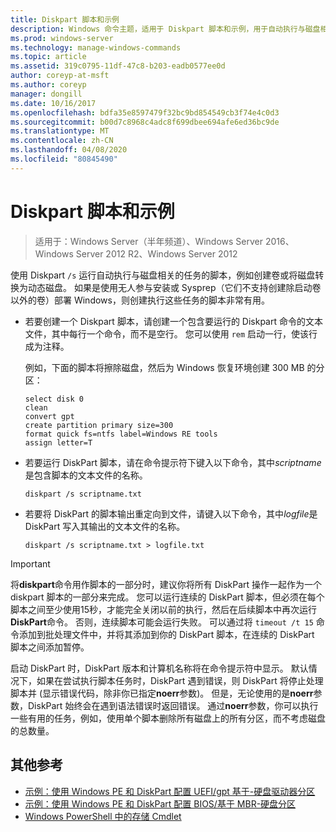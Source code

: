 ```yaml
---
title: Diskpart 脚本和示例
description: Windows 命令主题，适用于 Diskpart 脚本和示例，用于自动执行与磁盘相关的任务，例如创建卷或将磁盘转换为动态磁盘。
ms.prod: windows-server
ms.technology: manage-windows-commands
ms.topic: article
ms.assetid: 319c0795-11df-47c8-b203-eadb0577ee0d
author: coreyp-at-msft
ms.author: coreyp
manager: dongill
ms.date: 10/16/2017
ms.openlocfilehash: bdfa35e8597479f32bc9bd854549cb3f74e4c0d3
ms.sourcegitcommit: b00d7c8968c4adc8f699dbee694afe6ed36bc9de
ms.translationtype: MT
ms.contentlocale: zh-CN
ms.lasthandoff: 04/08/2020
ms.locfileid: "80845490"
---
```

# <a name="diskpart-scripts-and-examples"></a>Diskpart 脚本和示例

>适用于：Windows Server（半年频道）、Windows Server 2016、Windows Server 2012 R2、Windows Server 2012

使用 Diskpart `/s` 运行自动执行与磁盘相关的任务的脚本，例如创建卷或将磁盘转换为动态磁盘。 如果是使用无人参与安装或 Sysprep（它们不支持创建除启动卷以外的卷）部署 Windows，则创建执行这些任务的脚本非常有用。  
  
-   若要创建一个 Diskpart 脚本，请创建一个包含要运行的 Diskpart 命令的文本文件，其中每行一个命令，而不是空行。 您可以使用 `rem` 启动一行，使该行成为注释。  
  
    例如，下面的脚本将擦除磁盘，然后为 Windows 恢复环境创建 300 MB 的分区：  
  
    ```  
    select disk 0  
    clean  
    convert gpt  
    create partition primary size=300  
    format quick fs=ntfs label=Windows RE tools  
    assign letter=T  
    ```  
  
-   若要运行 DiskPart 脚本，请在命令提示符下键入以下命令，其中*scriptname*是包含脚本的文本文件的名称。  
  
    ```  
    diskpart /s scriptname.txt  
    ```  
  
-   若要将 DiskPart 的脚本输出重定向到文件，请键入以下命令，其中*logfile*是 DiskPart 写入其输出的文本文件的名称。  
  
    ```  
    diskpart /s scriptname.txt > logfile.txt  
    ```  
  
> [!IMPORTANT]  
> 将**diskpart**命令用作脚本的一部分时，建议你将所有 DiskPart 操作一起作为一个 diskpart 脚本的一部分来完成。 您可以运行连续的 DiskPart 脚本，但必须在每个脚本之间至少使用15秒，才能完全关闭以前的执行，然后在后续脚本中再次运行**DiskPart**命令。 否则，连续脚本可能会运行失败。 可以通过将 `timeout /t 15` 命令添加到批处理文件中，并将其添加到你的 DiskPart 脚本，在连续的 DiskPart 脚本之间添加暂停。  
  
启动 DiskPart 时，DiskPart 版本和计算机名称将在命令提示符中显示。 默认情况下，如果在尝试执行脚本任务时，DiskPart 遇到错误，则 DiskPart 将停止处理脚本并 \(显示错误代码，除非你已指定**noerr**参数\)。 但是，无论使用的是**noerr**参数，DiskPart 始终会在遇到语法错误时返回错误。 通过**noerr**参数，你可以执行一些有用的任务，例如，使用单个脚本删除所有磁盘上的所有分区，而不考虑磁盘的总数量。  
  
## <a name="additional-references"></a>其他参考
  
- [示例：使用 Windows PE 和 DiskPart 配置 UEFI\/gpt 基于\-硬盘驱动器分区](https://technet.microsoft.com/library/hh825686.aspx)  
- [示例：使用 Windows PE 和 DiskPart 配置 BIOS\/基于 MBR\-硬盘分区](https://technet.microsoft.com/library/hh825677.aspx)  
- [Windows PowerShell 中的存储 Cmdlet](https://technet.microsoft.com/library/hh848705.aspx)  
  

